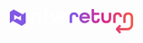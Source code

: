 <h1 align="center">
    <br>
    <svg width="218" height="46" viewBox="0 0 218 46" fill="none" xmlns="http://www.w3.org/2000/svg" class="styles_logo__w7Ckz"><path fill-rule="evenodd" clip-rule="evenodd" d="M53.2052 9.6337C54.5661 11.1745 55.2818 13.2058 55.1967 15.2866V26.6292H50.4241V16.3302C50.4717 15.1801 50.1094 14.0518 49.4054 13.1576C49.0782 12.7641 48.6683 12.4525 48.2068 12.2462C47.7453 12.04 47.2442 11.9446 46.7416 11.9672C43.7636 11.9672 42.2746 14.105 42.2746 18.3805V26.6292H37.4766V8.00809H42.2746V9.69138C43.026 8.93909 43.9185 8.35251 44.8977 7.96751C45.8768 7.5825 46.9219 7.40717 47.9691 7.45223C48.9422 7.41274 49.9124 7.58682 50.8151 7.96293C51.7179 8.33904 52.5326 8.90857 53.2052 9.6337Z" fill="white"></path><path fill-rule="evenodd" clip-rule="evenodd" d="M61.2852 0V26.6286H66.0679V0H61.2852Z" fill="white"></path><path fill-rule="evenodd" clip-rule="evenodd" d="M93.1073 26.6266H89.1344L85.2227 15.6563L81.2701 26.6266H77.2667L70.5586 7.96875H75.652L79.4569 19.1278L83.3432 7.96875H87.0716L90.9579 19.1645L94.727 7.96875H99.8205L93.1073 26.6266Z" fill="white"></path><path d="M28.1069 27.1044L21.1238 31.9025L5.42578 23.2658L12.307 18.5463L19.718 22.6261C19.718 20.9952 19.718 17.0256 19.718 13.4597L28.0968 7.69141C28.0968 11.2363 28.0968 20.0356 28.1069 27.1044Z" fill="#8257E5"></path><path d="M15.2804 16.5471L7.64019 12.3519C7.64019 14.0247 7.64019 18.1727 7.64019 21.791C4.44149 23.9986 1.57897 25.9599 0 27.0349C0 23.4428 0 14.4495 0 7.34399L6.74883 2.70312L22.6812 11.4709L15.2804 16.5471Z" fill="#8257E5"></path><path fill-rule="evenodd" clip-rule="evenodd" d="M144.554 19.6459V1.98438H148.812V8.43963H157.945V12.4198H148.812V19.6459C148.812 22.079 150.03 23.0334 151.787 23.0334C153.544 23.0334 154.756 22.1158 154.756 19.6459V19.1634H159.019V19.6459C159.019 24.6958 156.081 27.1289 151.787 27.1289C147.493 27.1289 144.554 24.6958 144.554 19.6459ZM113.475 7.95597C108.86 7.95597 105.707 10.5727 105.707 16.0683L105.717 26.6453H109.975V16.0735C109.975 13.1055 111.407 12.0567 113.485 12.0567C115.563 12.0567 116.994 13.1212 116.994 16.0735V16.2571H121.222V16.1417C121.222 10.5727 118.089 7.95597 113.475 7.95597ZM132.311 7.95597C126.723 7.95597 122.786 12.0095 122.786 17.5418C122.786 23.0742 126.723 27.1277 132.311 27.1277C136.498 27.1277 139.722 24.8781 141.046 21.4118H136.498C135.601 22.5917 134.205 23.1423 132.311 23.1423C129.81 23.1423 127.834 21.7422 127.263 19.0888H141.764V17.5418C141.764 12.0095 137.898 7.95597 132.311 7.95597ZM132.311 11.9151C134.638 11.9151 136.569 13.1527 137.251 15.5859H127.37C128.047 13.1684 129.983 11.9151 132.311 11.9151ZM161.741 8.44041V17.9109C161.741 24.0306 165.25 27.1297 170.476 27.1297C175.702 27.1297 179.211 23.9938 179.211 17.9109V8.44041H174.953V17.9109C174.953 21.3771 173.16 23.0342 170.476 23.0342C167.792 23.0342 165.999 21.3771 165.999 17.9109V8.44041H161.741ZM182.72 16.0683C182.72 10.5727 185.873 7.95597 190.488 7.95597C195.103 7.95597 198.225 10.5779 198.225 16.1417V16.2571H193.997V16.0735C193.997 13.1107 192.566 12.062 190.493 12.062C188.42 12.062 186.984 13.1107 186.984 16.0788V26.6453H182.725L182.72 16.0683ZM209.253 7.95597C204.022 7.95597 200.513 11.0918 200.513 17.1748L200.493 26.6453H204.756V17.1748C204.756 13.7085 206.579 12.0515 209.264 12.0515C211.948 12.0515 213.736 13.7085 213.736 17.1748V26.6453H217.999V17.1748C217.999 11.0551 214.484 7.95597 209.253 7.95597ZM193.827 40.0761L196.87 43.2059L194.161 46.0009L187.59 39.2363V36.4413L194.161 29.6766L196.87 32.4664L193.699 35.7342H207.78C208.565 35.7321 209.342 35.5706 210.066 35.2587C210.791 34.9469 211.448 34.491 212.001 33.9171C212.553 33.3432 212.99 32.6626 213.287 31.9144C213.584 31.1662 213.734 30.365 213.729 29.5569V26.6465H217.998V29.5569C217.995 32.3486 216.916 35.025 214.997 36.9976C213.078 38.9702 210.477 40.0775 207.765 40.0761H193.827Z" fill="url(#paint0_linear_7444_492)"></path><defs><linearGradient id="paint0_linear_7444_492" x1="108.962" y1="37.8364" x2="215.31" y2="37.8364" gradientUnits="userSpaceOnUse"><stop stop-color="#8257E5"></stop><stop offset="0.53" stop-color="#D72891"></stop><stop offset="1" stop-color="#F1594B"></stop></linearGradient></defs></svg>
</h1>
